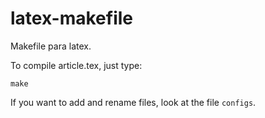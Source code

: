 latex-makefile
==============

Makefile para latex.

To compile article.tex, just type:

```
make
```

If you want to add and rename files, look at the file ```configs```.